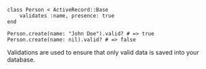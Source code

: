 ```
class Person < ActiveRecord::Base
    validates :name, presence: true
end

Person.create(name: "John Doe").valid? # => true
Person.create(name: nil).valid? # => false
```

Validations are used to ensure that only valid 
data is saved into your database.
